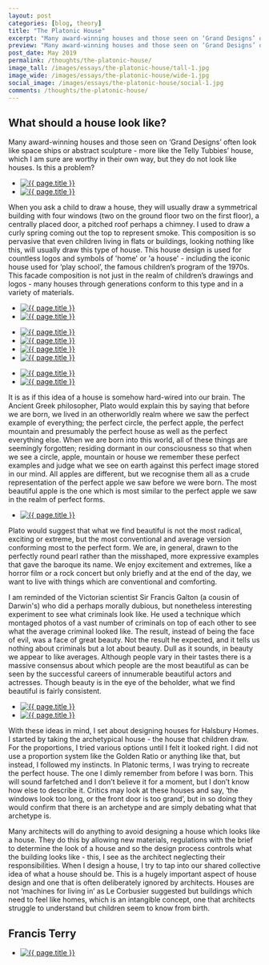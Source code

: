 ```yaml
---
layout: post
categories: [blog, theory]
title: "The Platonic House"
excerpt: "Many award-winning houses and those seen on ‘Grand Designs’ often look like space ships or abstract sculpture, which I am sure are worthy in their own way, but they do not look like houses. Is this a problem?"
preview: "Many award-winning houses and those seen on ‘Grand Designs’ often look like space ships or abstract sculpture, which I am sure are worthy in their own way, but they do not look like houses. Is this a problem?"
post_date: May 2019
permalink: /thoughts/the-platonic-house/
image_tall: /images/essays/the-platonic-house/tall-1.jpg
image_wide: /images/essays/the-platonic-house/wide-1.jpg
social_image: /images/essays/the-platonic-house/social-1.jpg
comments: /thoughts/the-platonic-house/
---
```

<h2>What should a house look like?</h2>

Many award-winning houses and those seen on ‘Grand Designs’ often look like space ships or abstract sculpture - more like the Telly Tubbies’ house, which I am sure are worthy in their own way, but they do not look like houses.  Is this a problem?

<ul class="list">
	<li class="half">
		<a class="fancybox" rel="group" href="/images/essays/the-platonic-house/01.jpg">
			<img src="/images/essays/the-platonic-house/thumbs/01.jpg" alt="{{ page.title }}" />
		</a>
	</li>
	<li class="half">
		<a class="fancybox" rel="group" href="/images/essays/the-platonic-house/02.jpg">
			<img src="/images/essays/the-platonic-house/thumbs/02.jpg" alt="{{ page.title }}" />
		</a>
	</li>
</ul>

When you ask a child to draw a house, they will usually draw a symmetrical building with four windows (two on the ground floor two on the first floor), a centrally placed door, a pitched roof perhaps a chimney.  I used to draw a curly spring coming out the top to represent smoke. This composition is so pervasive that even children living in flats or buildings, looking nothing like this, will usually draw this type of house. This house design is used for countless logos and symbols of 'home' or 'a house' - including the iconic house used for ‘play school’, the famous children’s program of the 1970s. This facade composition is not just in the realm of children’s drawings and logos - many houses through generations conform to this type and in a variety of materials.

<ul class="list">
	<li class="half">
		<a class="fancybox" rel="group" href="/images/essays/the-platonic-house/09.jpg">
			<img src="/images/essays/the-platonic-house/thumbs/09.jpg" alt="{{ page.title }}" />
		</a>
	</li>
	<li class="half">
		<a class="fancybox" rel="group" href="/images/essays/the-platonic-house/05.jpg">
			<img src="/images/essays/the-platonic-house/thumbs/05.jpg" alt="{{ page.title }}" />
		</a>
	</li>
</ul>
<ul class="list">
	<li class="quarter">
		<a class="fancybox" rel="group" href="/images/essays/the-platonic-house/10.jpg">
			<img src="/images/essays/the-platonic-house/thumbs/10.jpg" alt="{{ page.title }}" />
		</a>
	</li>
	<li class="quarter">
		<a class="fancybox" rel="group" href="/images/essays/the-platonic-house/03.jpg">
			<img src="/images/essays/the-platonic-house/thumbs/03.jpg" alt="{{ page.title }}" />
		</a>
	</li>
	<li class="quarter">
		<a class="fancybox" rel="group" href="/images/essays/the-platonic-house/06.jpg">
			<img src="/images/essays/the-platonic-house/thumbs/06.jpg" alt="{{ page.title }}" />
		</a>
	</li>
	<li class="quarter">
		<a class="fancybox" rel="group" href="/images/essays/the-platonic-house/08.jpg">
			<img src="/images/essays/the-platonic-house/thumbs/08.jpg" alt="{{ page.title }}" />
		</a>
	</li>
</ul>
<ul class="list">
	<li class="half">
		<a class="fancybox" rel="group" href="/images/essays/the-platonic-house/07.jpg">
			<img src="/images/essays/the-platonic-house/thumbs/07.jpg" alt="{{ page.title }}" />
		</a>
	</li>
	<li class="half">
		<a class="fancybox" rel="group" href="/images/essays/the-platonic-house/11.jpg">
			<img src="/images/essays/the-platonic-house/thumbs/11.jpg" alt="{{ page.title }}" />
		</a>
	</li>
</ul>

It is as if this idea of a house is somehow hard-wired into our brain. The Ancient Greek philosopher, Plato would explain this by saying that before we are born, we lived in an otherworldly realm where we saw the perfect example of everything; the perfect circle, the perfect apple, the perfect mountain and presumably the perfect house as well as the perfect everything else. When we are born into this world, all of these things are seemingly forgotten; residing dormant in our consciousness so that when we see a circle, apple, mountain or house we remember these perfect examples and judge what we see on earth against this perfect image stored in our mind. All apples are different, but we recognise them all as a crude representation of the perfect apple we saw before we were born. The most beautiful apple is the one which is most similar to the perfect apple we saw in the realm of perfect forms. 

<ul class="list">
	<li class="full">
		<a class="fancybox" rel="group" href="/images/essays/the-platonic-house/12a.jpg">
			<img src="/images/essays/the-platonic-house/thumbs/12a.jpg" alt="{{ page.title }}" />
		</a>
	</li>
</ul>

Plato would suggest that what we find beautiful is not the most radical, exciting or extreme, but the most conventional and average version conforming most to the perfect form. We are, in general, drawn to the perfectly round pearl rather than the misshaped, more expressive examples that gave the baroque its name. We enjoy excitement and extremes, like a horror film or a rock concert but only briefly and at the end of the day, we want to live with things which are conventional and comforting. 

I am reminded of the Victorian scientist Sir Francis Galton (a cousin of Darwin's) who did a perhaps morally dubious, but nonetheless interesting experiment to see what criminals look like. He used a technique which montaged photos of a vast number of criminals on top of each other to see what the average criminal looked like. The result, instead of being the face of evil, was a face of great beauty. Not the result he expected, and it tells us nothing about criminals but a lot about beauty. Dull as it sounds, in beauty we appear to like averages. Although people vary in their tastes there is a massive consensus about which people are the most beautiful as can be seen by the successful careers of innumerable beautiful actors and actresses. Though beauty is in the eye of the beholder, what we find beautiful is fairly consistent.

<ul class="list">
	<li class="half">
		<a class="fancybox" rel="group" href="/images/essays/the-platonic-house/13.jpg">
			<img src="/images/essays/the-platonic-house/thumbs/13.jpg" alt="{{ page.title }}" />
		</a>
	</li>
	<li class="half">
		<a class="fancybox" rel="group" href="/images/essays/the-platonic-house/14.jpg">
			<img src="/images/essays/the-platonic-house/thumbs/14.jpg" alt="{{ page.title }}" />
		</a>
	</li>
</ul>

With these ideas in mind, I set about designing houses for Halsbury Homes. I started by taking the archetypical house - the house that children draw. For the proportions, I tried various options until I felt it looked right. I did not use a proportion system like the Golden Ratio or anything like that, but instead, I followed my instincts.  In Platonic terms, I was trying to recreate the perfect house. The one I dimly remember from before I was born. This will sound farfetched and I don’t believe it for a moment, but I don’t know how else to describe it. Critics may look at these houses and say, ‘the windows look too long, or the front door is too grand’, but in so doing they would confirm that there is an archetype and are simply debating what that archetype is.

Many architects will do anything to avoid designing a house which looks like a house. They do this by allowing new materials, regulations with the brief to determine the look of a house and so the design process controls what the building looks like - this, I see as the architect neglecting their responsibilities. When I design a house, I try to tap into our shared collective idea of what a house should be. This is a hugely important aspect of house design and one that is often deliberately ignored by architects. Houses are not ‘machines for living in’ as Le Corbusier suggested but buildings which need to feel like homes, which is an intangible concept, one that architects struggle to understand but children seem to know from birth.

<h2>
	Francis Terry
</h2>

<ul class="list">
	<li class="full">
		<a class="fancybox" rel="group" href="/images/essays/the-platonic-house/15.jpg">
			<img src="/images/essays/the-platonic-house/thumbs/15.jpg" alt="{{ page.title }}" />
		</a>
	</li>
</ul>